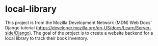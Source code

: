 # local-library
This project is from the Mozilla Development Network (MDN) Web Docs' Django tutorial (https://developer.mozilla.org/en-US/docs/Learn/Server-side/Django).
The goal of the project is to create a website backend for a local library to track their book inventory.
